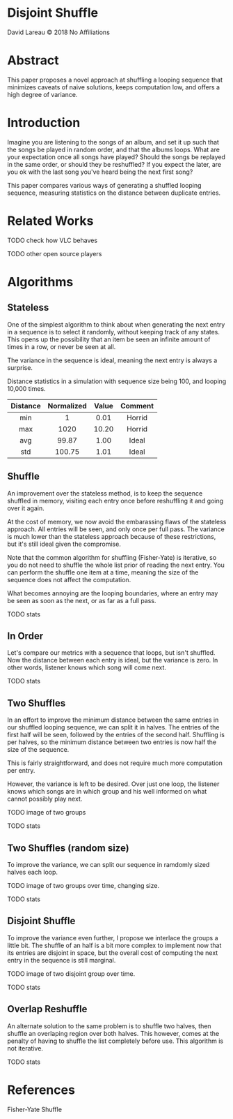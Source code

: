 Disjoint Shuffle
=====
David Lareau © 2018
No Affiliations

# Abstract

This paper proposes a novel approach at shuffling a looping sequence that minimizes caveats of naive solutions, keeps computation low, and offers a high degree of variance.

# Introduction

Imagine you are listening to the songs of an album, and set it up such that the songs be played in random order, and that the albums loops. What are your expectation once all songs have played? Should the songs be replayed in the same order, or should they be reshuffled? If you expect the later, are you ok with the last song you've heard being the next first song?

This paper compares various ways of generating a shuffled looping sequence, measuring statistics on the distance between duplicate entries.

# Related Works

TODO check how VLC behaves

TODO other open source players

# Algorithms

## Stateless

One of the simplest algorithm to think about when generating the next entry in a sequence is to select it randomly, without keeping track of any states. This opens up the possibility that an item be seen an infinite amount of times in a row, or never be seen at all.

The variance in the sequence is ideal, meaning the next entry is always a surprise.

Distance statistics in a simulation with sequence size being 100, and looping 10,000 times.

| Distance | Normalized | Value | Comment |
|:---:|:---:|:---:|:---:|
| min | 1 | 0.01 | Horrid |
| max | 1020 | 10.20 | Horrid |
| avg | 99.87 | 1.00  | Ideal |
| std | 100.75 | 1.01 | Ideal |

## Shuffle

An improvement over the stateless method, is to keep the sequence shuffled in memory, visiting each entry once before reshuffling it and going over it again.

At the cost of memory, we now avoid the embarassing flaws of the stateless approach. All entries will be seen, and only once per full pass. The variance is much lower than the stateless approach because of these restrictions, but it's still ideal given the compromise.

Note that the common algorithm for shuffling (Fisher-Yate) is iterative, so you do not need to shuffle the whole list prior of reading the next entry. You can perform the shuffle one item at a time, meaning the size of the sequence does not affect the computation.

What becomes annoying are the looping boundaries, where an entry may be seen as soon as the next, or as far as a full pass.

TODO stats

## In Order

Let's compare our metrics with a sequence that loops, but isn't shuffled. Now the distance between each entry is ideal, but the variance is zero. In other words, listener knows which song will come next.

TODO stats

## Two Shuffles

In an effort to improve the minimum distance between the same entries in our shuffled looping sequence, we can split it in halves. The entries of the first half will be seen, followed by the entries of the second half. Shuffling is per halves, so the minimum distance between two entries is now half the size of the sequence.

This is fairly straightforward, and does not require much more computation per entry.

However, the variance is left to be desired. Over just one loop, the listener knows which songs are in which group and his well informed on what cannot possibly play next.

TODO image of two groups

TODO stats

## Two Shuffles (random size)

To improve the variance, we can split our sequence in ramdomly sized halves each loop.

TODO image of two groups over time, changing size.

TODO stats

## Disjoint Shuffle

To improve the variance even further, I propose we interlace the groups a little bit. The shuffle of an half is a bit more complex to implement now that its entries are disjoint in space, but the overall cost of computing the next entry in the sequence is still marginal.

TODO image of two disjoint group over time.

TODO stats

## Overlap Reshuffle

An alternate solution to the same problem is to shuffle two halves, then shuffle an overlaping region over both halves. This however, comes at the penalty of having to shuffle the list completely before use. This algorithm is not iterative.

TODO stats

# References

Fisher-Yate Shuffle
